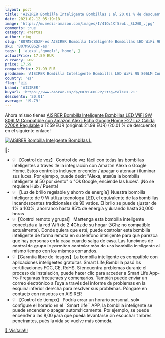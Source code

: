 ```yaml
---
layout: post
title: 'AISIRER Bombilla Inteligente Bombillas L al 20.01 % de descuento'
date: 2021-02-12 05:19:18
image: 'https://m.media-amazon.com/images/I/41Ov4Xf5zwL._SL200_.jpg'
comments: true
category: ofertas
author: ring
slug: 'B07MSCBGZP-es AISIRER Bombilla Inteligente Bombillas LED WiFi 9W 806LM...'
sku: 'B07MSCBGZP-es'
tags: [ 'alexa','google','home', ]
actualPrice: 17.59 EUR
currency: EUR
price: 17.59
comparePrice: 21.99 EUR
prodname: 'AISIRER Bombilla Inteligente Bombillas LED WiFi 9W 806LM Compatible con Amazon Alexa Echo Google Home E27 Luz Cálida 2700K Regulable'
country: 'es'
flag: '🇪🇸'
brand: 'AISIRER'
buyurl: 'https://www.amazon.es/dp/B07MSCBGZP/?tag=tolees-21'
descuento: '20.01'
average: '19.79'
---
```


Ahora mismo tienes [AISIRER Bombilla Inteligente Bombillas LED WiFi 9W 806LM Compatible con Amazon Alexa Echo Google Home E27 Luz Cálida 2700K Regulable](https://www.amazon.es/dp/B07MSCBGZP/?tag=tolees-21) a 17.59 EUR (original: 21.99 EUR) (20.01 %  de descuento) en el siguiente enlace!

[![AISIRER Bombilla Inteligente Bombillas L](https://m.media-amazon.com/images/I/41Ov4Xf5zwL._SL200_.jpg)](https://www.amazon.es/dp/B07MSCBGZP/?tag=tolees-21)

🔎:

- 💡 【Control de voz】 Control de voz fácil con todas las bombillas inteligentes a través de la integración con Amazon Alexa o Google Home. Estos controles incluyen encender / apagar o atenuar / iluminar sus luces. Por ejemplo, puede decir: "Alexa, atenúa la bombilla inteligente al 50 por ciento" o "Ok Google, enciende las luces". ¡No se requiere Hub / Puente!
- 💡 【Luz de brillo regulable y ahorro de energía】Nuestra bombilla inteligente de 9 W utiliza tecnología LED, el equivalente de las bombillas incandescentes tradicionales de 90 vatios. El brillo se puede ajustar de 1% a 100%, ahorrando hasta 85% de energía y durando hasta 30,000 horas.
- 💡【Control remoto y grupal】 Mantenga esta bombilla inteligente conectada a la red Wifi de 2.4Ghz de su hogar (5Ghz no compatible actualmente). Donde quiera que esté, puede controlar esta bombilla inteligente de forma remota en su teléfono inteligente para que parezca que hay personas en la casa cuando salga de casa. Las funciones de control de grupo le permiten controlar más de una bombilla inteligente al mismo tiempo con los mismos comandos.
- 💡【Garantía libre de riesgos】La bombilla inteligente es compatible con aplicaciones inteligentes gratuitas: Smart Life,Bombilla pasó las certificaciones FCC, CE, RoHS. Si encuentra problemas durante el proceso de instalación, puede hacer clic para acceder a Smart Life App-Yo-Preguntas frecuentes y comentarios. También puede enviar un correo electrónico a Tuya a través del informe de problemas en la esquina inferior derecha para resolver sus problemas. Póngase en contacto con nosotros en AISIRER
- 💡 【Control de tiempo】 Podría crear un horario personal, solo configure el horario en el ¨Smart Life¨ APP, la bombilla inteligente se puede encender o apagar automáticamente. Por ejemplo, se puede encender a las 8,00 para que pueda levantarse sin escuchar timbres penetrantes, pués la vida se vuelve más cómoda.

[🛒 Visítala!!!](https://www.amazon.es/dp/B07MSCBGZP/?tag=tolees-21)
